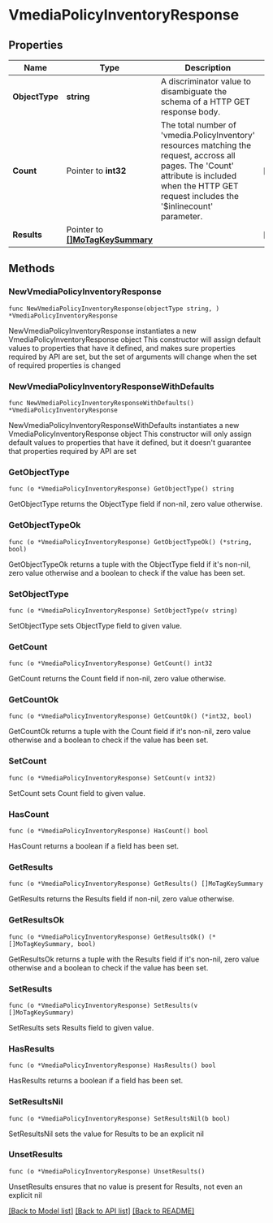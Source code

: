# VmediaPolicyInventoryResponse

## Properties

Name | Type | Description | Notes
------------ | ------------- | ------------- | -------------
**ObjectType** | **string** | A discriminator value to disambiguate the schema of a HTTP GET response body. | 
**Count** | Pointer to **int32** | The total number of &#39;vmedia.PolicyInventory&#39; resources matching the request, accross all pages. The &#39;Count&#39; attribute is included when the HTTP GET request includes the &#39;$inlinecount&#39; parameter. | [optional] 
**Results** | Pointer to [**[]MoTagKeySummary**](MoTagKeySummary.md) |  | [optional] 

## Methods

### NewVmediaPolicyInventoryResponse

`func NewVmediaPolicyInventoryResponse(objectType string, ) *VmediaPolicyInventoryResponse`

NewVmediaPolicyInventoryResponse instantiates a new VmediaPolicyInventoryResponse object
This constructor will assign default values to properties that have it defined,
and makes sure properties required by API are set, but the set of arguments
will change when the set of required properties is changed

### NewVmediaPolicyInventoryResponseWithDefaults

`func NewVmediaPolicyInventoryResponseWithDefaults() *VmediaPolicyInventoryResponse`

NewVmediaPolicyInventoryResponseWithDefaults instantiates a new VmediaPolicyInventoryResponse object
This constructor will only assign default values to properties that have it defined,
but it doesn't guarantee that properties required by API are set

### GetObjectType

`func (o *VmediaPolicyInventoryResponse) GetObjectType() string`

GetObjectType returns the ObjectType field if non-nil, zero value otherwise.

### GetObjectTypeOk

`func (o *VmediaPolicyInventoryResponse) GetObjectTypeOk() (*string, bool)`

GetObjectTypeOk returns a tuple with the ObjectType field if it's non-nil, zero value otherwise
and a boolean to check if the value has been set.

### SetObjectType

`func (o *VmediaPolicyInventoryResponse) SetObjectType(v string)`

SetObjectType sets ObjectType field to given value.


### GetCount

`func (o *VmediaPolicyInventoryResponse) GetCount() int32`

GetCount returns the Count field if non-nil, zero value otherwise.

### GetCountOk

`func (o *VmediaPolicyInventoryResponse) GetCountOk() (*int32, bool)`

GetCountOk returns a tuple with the Count field if it's non-nil, zero value otherwise
and a boolean to check if the value has been set.

### SetCount

`func (o *VmediaPolicyInventoryResponse) SetCount(v int32)`

SetCount sets Count field to given value.

### HasCount

`func (o *VmediaPolicyInventoryResponse) HasCount() bool`

HasCount returns a boolean if a field has been set.

### GetResults

`func (o *VmediaPolicyInventoryResponse) GetResults() []MoTagKeySummary`

GetResults returns the Results field if non-nil, zero value otherwise.

### GetResultsOk

`func (o *VmediaPolicyInventoryResponse) GetResultsOk() (*[]MoTagKeySummary, bool)`

GetResultsOk returns a tuple with the Results field if it's non-nil, zero value otherwise
and a boolean to check if the value has been set.

### SetResults

`func (o *VmediaPolicyInventoryResponse) SetResults(v []MoTagKeySummary)`

SetResults sets Results field to given value.

### HasResults

`func (o *VmediaPolicyInventoryResponse) HasResults() bool`

HasResults returns a boolean if a field has been set.

### SetResultsNil

`func (o *VmediaPolicyInventoryResponse) SetResultsNil(b bool)`

 SetResultsNil sets the value for Results to be an explicit nil

### UnsetResults
`func (o *VmediaPolicyInventoryResponse) UnsetResults()`

UnsetResults ensures that no value is present for Results, not even an explicit nil

[[Back to Model list]](../README.md#documentation-for-models) [[Back to API list]](../README.md#documentation-for-api-endpoints) [[Back to README]](../README.md)


